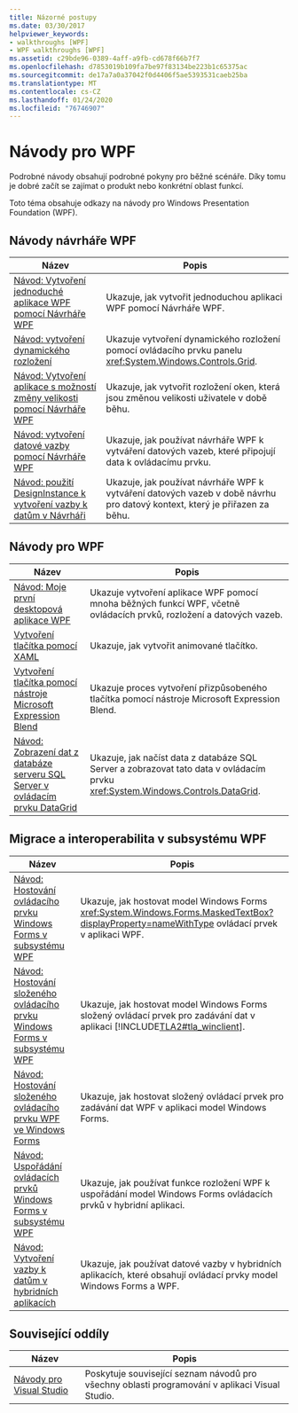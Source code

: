 ```yaml
---
title: Názorné postupy
ms.date: 03/30/2017
helpviewer_keywords:
- walkthroughs [WPF]
- WPF walkthroughs [WPF]
ms.assetid: c29bde96-0389-4aff-a9fb-cd678f66b7f7
ms.openlocfilehash: d7853019b109fa7be97f83134be223b1c65375ac
ms.sourcegitcommit: de17a7a0a37042f0d4406f5ae5393531caeb25ba
ms.translationtype: MT
ms.contentlocale: cs-CZ
ms.lasthandoff: 01/24/2020
ms.locfileid: "76746907"
---
```

# <a name="wpf-walkthroughs"></a>Návody pro WPF
Podrobné návody obsahují podrobné pokyny pro běžné scénáře. Díky tomu je dobré začít se zajímat o produkt nebo konkrétní oblast funkcí.

 Toto téma obsahuje odkazy na návody pro Windows Presentation Foundation (WPF).

## <a name="wpf-designer-walkthroughs"></a>Návody návrháře WPF

|Název|Popis|
|-----------|-----------------|
|[Návod: Vytvoření jednoduché aplikace WPF pomocí Návrháře WPF](https://docs.microsoft.com/previous-versions/visualstudio/visual-studio-2010/bb546972(v=vs.100))|Ukazuje, jak vytvořit jednoduchou aplikaci WPF pomocí Návrháře WPF.|
|[Návod: vytvoření dynamického rozložení](https://docs.microsoft.com/previous-versions/visualstudio/visual-studio-2010/bb514519(v=vs.100))|Ukazuje vytvoření dynamického rozložení pomocí ovládacího prvku panelu <xref:System.Windows.Controls.Grid>.|
|[Návod: Vytvoření aplikace s možností změny velikosti pomocí Návrháře WPF](https://docs.microsoft.com/previous-versions/visualstudio/visual-studio-2010/bb546954(v=vs.100))|Ukazuje, jak vytvořit rozložení oken, která jsou změnou velikosti uživatele v době běhu.|
|[Návod: vytvoření datové vazby pomocí Návrháře WPF](https://docs.microsoft.com/previous-versions/visualstudio/visual-studio-2010/dd434207(v=vs.100))|Ukazuje, jak používat návrháře WPF k vytváření datových vazeb, které připojují data k ovládacímu prvku.|
|[Návod: použití DesignInstance k vytvoření vazby k datům v Návrháři](https://docs.microsoft.com/previous-versions/visualstudio/visual-studio-2010/dd490796(v=vs.100))|Ukazuje, jak používat návrháře WPF k vytváření datových vazeb v době návrhu pro datový kontext, který je přiřazen za běhu.|

## <a name="wpf-walkthroughs"></a>Návody pro WPF

|Název|Popis|
|-----------|-----------------|
|[Návod: Moje první desktopová aplikace WPF](walkthrough-my-first-wpf-desktop-application.md)|Ukazuje vytvoření aplikace WPF pomocí mnoha běžných funkcí WPF, včetně ovládacích prvků, rozložení a datových vazeb.|
|[Vytvoření tlačítka pomocí XAML](../controls/walkthrough-create-a-button-by-using-xaml.md)|Ukazuje, jak vytvořit animované tlačítko.|
|[Vytvoření tlačítka pomocí nástroje Microsoft Expression Blend](../controls/walkthrough-create-a-button-by-using-microsoft-expression-blend.md)|Ukazuje proces vytvoření přizpůsobeného tlačítka pomocí nástroje Microsoft Expression Blend.|
|[Návod: Zobrazení dat z databáze serveru SQL Server v ovládacím prvku DataGrid](../controls/walkthrough-display-data-from-a-sql-server-database-in-a-datagrid-control.md)|Ukazuje, jak načíst data z databáze SQL Server a zobrazovat tato data v ovládacím prvku <xref:System.Windows.Controls.DataGrid>.|

## <a name="migration-and-interoperability-in-wpf"></a>Migrace a interoperabilita v subsystému WPF

|Název|Popis|
|-----------|-----------------|
|[Návod: Hostování ovládacího prvku Windows Forms v subsystému WPF](../advanced/walkthrough-hosting-a-windows-forms-control-in-wpf.md)|Ukazuje, jak hostovat model Windows Forms <xref:System.Windows.Forms.MaskedTextBox?displayProperty=nameWithType> ovládací prvek v aplikaci WPF.|
|[Návod: Hostování složeného ovládacího prvku Windows Forms v subsystému WPF](../advanced/walkthrough-hosting-a-windows-forms-composite-control-in-wpf.md)|Ukazuje, jak hostovat model Windows Forms složený ovládací prvek pro zadávání dat v aplikaci [!INCLUDE[TLA2#tla_winclient](../../../../includes/tla2sharptla-winclient-md.md)].|
|[Návod: Hostování složeného ovládacího prvku WPF ve Windows Forms](../advanced/walkthrough-hosting-a-wpf-composite-control-in-windows-forms.md)|Ukazuje, jak hostovat složený ovládací prvek pro zadávání dat WPF v aplikaci model Windows Forms.|
|[Návod: Uspořádání ovládacích prvků Windows Forms v subsystému WPF](../advanced/walkthrough-arranging-windows-forms-controls-in-wpf.md)|Ukazuje, jak používat funkce rozložení WPF k uspořádání model Windows Forms ovládacích prvků v hybridní aplikaci.|
|[Návod: Vytvoření vazby k datům v hybridních aplikacích](../advanced/walkthrough-binding-to-data-in-hybrid-applications.md)|Ukazuje, jak používat datové vazby v hybridních aplikacích, které obsahují ovládací prvky model Windows Forms a WPF.|

## <a name="related-sections"></a>Související oddíly

|Název|Popis|
|-----------|-----------------|
|[Návody pro Visual Studio](https://docs.microsoft.com/previous-versions/visualstudio/visual-studio-2010/szatc41e(v=vs.100))|Poskytuje související seznam návodů pro všechny oblasti programování v aplikaci Visual Studio.|

